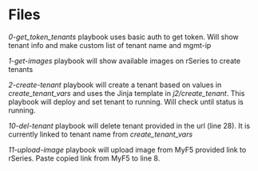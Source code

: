 # Files 

*0-get_token_tenants* playbook uses basic auth to get token. Will show tenant info and make custom list of tenant name and mgmt-ip

*1-get-images* playbook will show available images on rSeries to create tenants 

*2-create-tenant* playbook will create a tenant based on values in *create_tenant_vars* and uses the Jinja template in *j2/create_tenant*. This playbook will deploy and set tenant to running. Will check until status is running.

*10-del-tenant* playbook will delete tenant provided in the url (line 28). It is currently linked to tenant name from *create_tenant_vars*

*11-upload-image* playbook will upload image from MyF5 provided link to rSeries. Paste copied link from MyF5 to line 8.